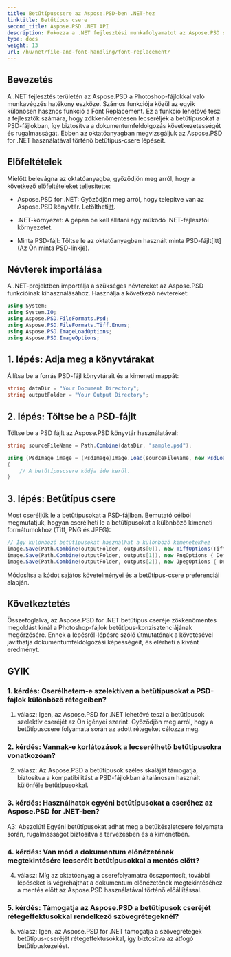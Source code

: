 ```yaml
---
title: Betűtípuscsere az Aspose.PSD-ben .NET-hez
linktitle: Betűtípus csere
second_title: Aspose.PSD .NET API
description: Fokozza a .NET fejlesztési munkafolyamatot az Aspose.PSD segítségével. Ismerje meg, hogyan zökkenőmentesen cserélheti le a betűtípusokat a PSD-fájlokban a lépésenkénti útmutatónk segítségével. Könnyedén érhet el következetességet és rugalmasságot a dokumentumfeldolgozás során.
type: docs
weight: 13
url: /hu/net/file-and-font-handling/font-replacement/
---
```

## Bevezetés

A .NET fejlesztés területén az Aspose.PSD a Photoshop-fájlokkal való munkavégzés hatékony eszköze. Számos funkciója közül az egyik különösen hasznos funkció a Font Replacement. Ez a funkció lehetővé teszi a fejlesztők számára, hogy zökkenőmentesen lecseréljék a betűtípusokat a PSD-fájlokban, így biztosítva a dokumentumfeldolgozás következetességét és rugalmasságát. Ebben az oktatóanyagban megvizsgáljuk az Aspose.PSD for .NET használatával történő betűtípus-csere lépéseit.

## Előfeltételek

Mielőtt belevágna az oktatóanyagba, győződjön meg arról, hogy a következő előfeltételeket teljesítette:

- Aspose.PSD for .NET: Győződjön meg arról, hogy telepítve van az Aspose.PSD könyvtár. Letöltheti[itt](https://releases.aspose.com/psd/net/).

- .NET-környezet: A gépen be kell állítani egy működő .NET-fejlesztői környezetet.

-  Minta PSD-fájl: Töltse le az oktatóanyagban használt minta PSD-fájlt[itt](Az Ön minta PSD-linkje).

## Névterek importálása

A .NET-projektben importálja a szükséges névtereket az Aspose.PSD funkcióinak kihasználásához. Használja a következő névtereket:

```csharp
using System;
using System.IO;
using Aspose.PSD.FileFormats.Psd;
using Aspose.PSD.FileFormats.Tiff.Enums;
using Aspose.PSD.ImageLoadOptions;
using Aspose.PSD.ImageOptions;
```

## 1. lépés: Adja meg a könyvtárakat

Állítsa be a forrás PSD-fájl könyvtárait és a kimeneti mappát:

```csharp
string dataDir = "Your Document Directory";
string outputFolder = "Your Output Directory";
```

## 2. lépés: Töltse be a PSD-fájlt

Töltse be a PSD fájlt az Aspose.PSD könyvtár használatával:

```csharp
string sourceFileName = Path.Combine(dataDir, "sample.psd");

using (PsdImage image = (PsdImage)Image.Load(sourceFileName, new PsdLoadOptions()))
{
    // A betűtípuscsere kódja ide kerül.
}
```

## 3. lépés: Betűtípus csere

Most cseréljük le a betűtípusokat a PSD-fájlban. Bemutató célból megmutatjuk, hogyan cserélheti le a betűtípusokat a különböző kimeneti formátumokhoz (Tiff, PNG és JPEG):

```csharp
// Így különböző betűtípusokat használhat a különböző kimenetekhez
image.Save(Path.Combine(outputFolder, outputs[0]), new TiffOptions(TiffExpectedFormat.TiffJpegRgb) { DefaultReplacementFont = "Arial" });
image.Save(Path.Combine(outputFolder, outputs[1]), new PngOptions { DefaultReplacementFont = "Verdana" });
image.Save(Path.Combine(outputFolder, outputs[2]), new JpegOptions { DefaultReplacementFont = "Times New Roman" });
```

Módosítsa a kódot sajátos követelményei és a betűtípus-csere preferenciái alapján.

## Következtetés

Összefoglalva, az Aspose.PSD for .NET betűtípus cseréje zökkenőmentes megoldást kínál a Photoshop-fájlok betűtípus-konzisztenciájának megőrzésére. Ennek a lépésről-lépésre szóló útmutatónak a követésével javíthatja dokumentumfeldolgozási képességeit, és elérheti a kívánt eredményt.

## GYIK

### 1. kérdés: Cserélhetem-e szelektíven a betűtípusokat a PSD-fájlok különböző rétegeiben?

1. válasz: Igen, az Aspose.PSD for .NET lehetővé teszi a betűtípusok szelektív cseréjét az Ön igényei szerint. Győződjön meg arról, hogy a betűtípuscsere folyamata során az adott rétegeket célozza meg.

### 2. kérdés: Vannak-e korlátozások a lecserélhető betűtípusokra vonatkozóan?

2. válasz: Az Aspose.PSD a betűtípusok széles skáláját támogatja, biztosítva a kompatibilitást a PSD-fájlokban általánosan használt különféle betűtípusokkal.

### 3. kérdés: Használhatok egyéni betűtípusokat a cseréhez az Aspose.PSD for .NET-ben?

A3: Abszolút! Egyéni betűtípusokat adhat meg a betűkészletcsere folyamata során, rugalmasságot biztosítva a tervezésben és a kimenetben.

### 4. kérdés: Van mód a dokumentum előnézetének megtekintésére lecserélt betűtípusokkal a mentés előtt?

4. válasz: Míg az oktatóanyag a cserefolyamatra összpontosít, további lépéseket is végrehajthat a dokumentum előnézetének megtekintéséhez a mentés előtt az Aspose.PSD használatával történő előállítással.

### 5. kérdés: Támogatja az Aspose.PSD a betűtípusok cseréjét rétegeffektusokkal rendelkező szövegrétegeknél?

5. válasz: Igen, az Aspose.PSD for .NET támogatja a szövegrétegek betűtípus-cseréjét rétegeffektusokkal, így biztosítva az átfogó betűtípuskezelést.